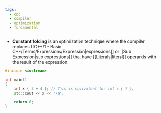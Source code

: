 ```yaml
---
tags:
  - cpp
  - compiler
  - optimization
  - fundamental
---
```


- **Constant folding** is an optimization technique where the compiler replaces [[C++/1 - Basic C++/Terms/Expressions/Expression|expressions]] or [[Sub Expression|sub expressions]] that have [[Literals|literal]] operands with the result of the expression.

```cpp
#include <iostream>

int main()
{
	int x { 3 + 4 }; // This is equivalent to: int x { 7 };
	std::cout << x << '\n';

	return 0;
}
```